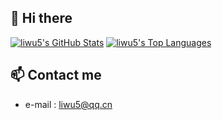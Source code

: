 ## 👋 Hi there
[![liwu5's GitHub Stats](https://github-readme-stats.vercel.app/api?username=liwu5&count_private=true&show_icons=true&line_height=40)](https://github.com/liwu5)
[![liwu5's Top Languages](https://github-readme-stats.vercel.app/api/top-langs/?username=liwu5&show_icons=true)](https://github.com/liwu5)

## 📫 Contact me

 - e-mail  : [liwu5@qq.cn](mailto:liwu5@qq.cn)


<!--
**liwu5/liwu5** is a ✨ _special_ ✨ repository because its `README.md` (this file) appears on your GitHub profile.

Here are some ideas to get you started:

- 🔭 I’m currently working on ...
- 🌱 I’m currently learning ...
- 👯 I’m looking to collaborate on ...
- 🤔 I’m looking for help with ...
- 💬 Ask me about ...
- 📫 How to reach me: ...
- 😄 Pronouns: ...
- ⚡ Fun fact: ...
-->
